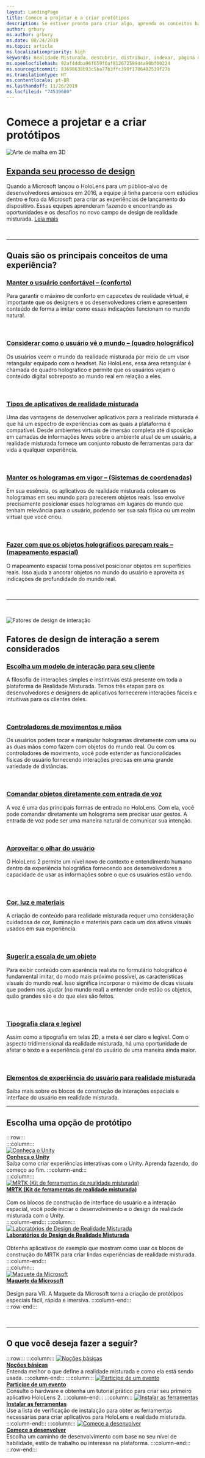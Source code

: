 ```yaml
---
layout: LandingPage
title: Comece a projetar e a criar protótipos
description: Se estiver pronto para criar algo, aprenda os conceitos básicos de que você precisa para começar a projetar e a criar protótipos.
author: grbury
ms.author: grbury
ms.date: 08/24/2019
ms.topic: article
ms.localizationpriority: high
keywords: Realidade Misturada, descobrir, distribuir, indexar, página de aterrissagem desenvolvimento, tutoriais, aplicativos de exemplo, conceitos básicos, estudos de caso, recursos, instruções sobre o HoloLens, projetos de software livre, principais conceitos, interação
ms.openlocfilehash: 92af4ddba96f659f0af812672599d4a90bf00224
ms.sourcegitcommit: 83698638b93c5ba77b3ffc399f1706482539f27b
ms.translationtype: HT
ms.contentlocale: pt-BR
ms.lasthandoff: 11/26/2019
ms.locfileid: "74539600"
---
```

# <a name="start-designing-and-prototyping"></a>Comece a projetar e a criar protótipos


![Arte de malha em 3D](images/03_Design.png)

## <a name="expand-your-design-processcase-study-expanding-the-design-process-for-mixed-realitymd"></a>[Expanda seu processo de design](case-study-expanding-the-design-process-for-mixed-reality.md)

Quando a Microsoft lançou o HoloLens para um público-alvo de desenvolvedores ansiosos em 2016, a equipe já tinha parceria com estúdios dentro e fora da Microsoft para criar as experiências de lançamento do dispositivo. Essas equipes aprenderam fazendo e encontrando as oportunidades e os desafios no novo campo de design de realidade misturada. [Leia mais](case-study-expanding-the-design-process-for-mixed-reality.md)

<br>

---

## <a name="what-are-the-core-concepts-of-an-experience"></a>Quais são os principais conceitos de uma experiência?

### <a name="keep-the-user-comfortable---comfortcomfortmd"></a>[Manter o usuário confortável – (conforto)](comfort.md)
Para garantir o máximo de conforto em capacetes de realidade virtual, é importante que os designers e os desenvolvedores criem e apresentem conteúdo de forma a imitar como essas indicações funcionam no mundo natural.

<br>

### <a name="consider-how-the-user-sees-the-world---holographic-frameholographic-framemd"></a>[Considerar como o usuário vê o mundo – (quadro holográfico)](holographic-frame.md)
Os usuários veem o mundo da realidade misturada por meio de um visor retangular equipado com o headset. No HoloLens, essa área retangular é chamada de quadro holográfico e permite que os usuários vejam o conteúdo digital sobreposto ao mundo real em relação a eles.

<br>

### <a name="types-of-mixed-reality-appstypes-of-mixed-reality-appsmd"></a>[Tipos de aplicativos de realidade misturada](types-of-mixed-reality-apps.md)
Uma das vantagens de desenvolver aplicativos para a realidade misturada é que há um espectro de experiências com as quais a plataforma é compatível. Desde ambientes virtuais de imersão completa até disposição em camadas de informações leves sobre o ambiente atual de um usuário, a realidade misturada fornece um conjunto robusto de ferramentas para dar vida a qualquer experiência.

<br>

### <a name="keeping-holograms-in-place---coordinate-systemscoordinate-systemsmd"></a>[Manter os hologramas em vigor – (Sistemas de coordenadas)](coordinate-systems.md)
Em sua essência, os aplicativos de realidade misturada colocam os hologramas em seu mundo para parecerem objetos reais. Isso envolve precisamente posicionar esses hologramas em lugares do mundo que tenham relevância para o usuário, podendo ser sua sala física ou um realm virtual que você criou.

<br>

### <a name="making-holographic-objects-feel-real---spatial-mappingspatial-mappingmd"></a>[Fazer com que os objetos holográficos pareçam reais – (mapeamento espacial)](spatial-mapping.md)
O mapeamento espacial torna possível posicionar objetos em superfícies reais. Isso ajuda a ancorar objetos no mundo do usuário e aproveita as indicações de profundidade do mundo real.

<br>


---

<br>

![Fatores de design de interação](images/MRTK_BoundingBox_Main.png)

## <a name="interaction-design-factors-to-consider"></a>Fatores de design de interação a serem considerados


### <a name="choose-an-interaction-model-for-your-customerinteraction-fundamentalsmd"></a>[Escolha um modelo de interação para seu cliente](interaction-fundamentals.md)
A filosofia de interações simples e instintivas está presente em toda a plataforma de Realidade Misturada. Temos três etapas para os desenvolvedores e designers de aplicativos fornecerem interações fáceis e intuitivas para os clientes deles.

<br>

### <a name="hands-and-motion-controllershands-and-toolsmd"></a>[Controladores de movimentos e mãos](hands-and-tools.md)
Os usuários podem tocar e manipular hologramas diretamente com uma ou as duas mãos como fazem com objetos do mundo real. Ou com os controladores de movimento, você pode estender as funcionalidades físicas do usuário fornecendo interações precisas em uma grande variedade de distâncias.

<br>

### <a name="directly-commanding-objects-with-voice-inputvoice-inputmd"></a>[Comandar objetos diretamente com entrada de voz](voice-input.md)
A voz é uma das principais formas de entrada no HoloLens. Com ela, você pode comandar diretamente um holograma sem precisar usar gestos. A entrada de voz pode ser uma maneira natural de comunicar sua intenção.

<br>

### <a name="leveraging-the-users-eye-gazeeye-trackingmd"></a>[Aproveitar o olhar do usuário](eye-tracking.md)
O HoloLens 2 permite um nível novo de contexto e entendimento humano dentro da experiência holográfica fornecendo aos desenvolvedores a capacidade de usar as informações sobre o que os usuários estão vendo.

<br>

### <a name="color-light-and-materialscolor-light-and-materialsmd"></a>[Cor, luz e materiais](color,-light-and-materials.md)
A criação de conteúdo para realidade misturada requer uma consideração cuidadosa de cor, iluminação e materiais para cada um dos ativos visuais usados em sua experiência.

<br>

### <a name="suggesting-the-scale-of-an-objectscalemd"></a>[Sugerir a escala de um objeto](scale.md)
Para exibir conteúdo com aparência realista no formulário holográfico é fundamental imitar, do modo mais próximo possível, as características visuais do mundo real. Isso significa incorporar o máximo de dicas visuais que podem nos ajudar (no mundo real) a entender onde estão os objetos, quão grandes são e do que eles são feitos.

<br>

### <a name="clear-and-readable-typographytypographymd"></a>[Tipografia clara e legível](typography.md)
Assim como a tipografia em telas 2D, a meta é ser claro e legível. Com o aspecto tridimensional da realidade misturada, há uma oportunidade de afetar o texto e a experiência geral do usuário de uma maneira ainda maior.

<br>

### <a name="ux-elements-for-the-mixed-realityapp-patterns-landingpagemd"></a>[Elementos de experiência do usuário para realidade misturada](app-patterns-landingpage.md)
Saiba mais sobre os blocos de construção de interações espaciais e interface do usuário em realidade misturada.
<br>


---

## <a name="choose-a-prototyping-option"></a>Escolha uma opção de protótipo  

:::row:::   
    :::column:::    
       [![Conheça o Unity](images/unity_logo.png)](https://learn.unity.com/)<br>
        **[Conheça o Unity](https://learn.unity.com/)**<br>
        Saiba como criar experiências interativas com o Unity. Aprenda fazendo, do começo ao fim.
    :::column-end:::    
    :::column:::    
        [![MRTK (Kit de ferramentas de realidade misturada)](images/MRTK-small_logo.png)](https://github.com/Microsoft/MixedRealityToolkit-Unity)<br>
        **[MRTK (Kit de ferramentas de realidade misturada)](https://github.com/Microsoft/MixedRealityToolkit-Unity)**<br>  
        Com os blocos de construção de interface do usuário e a interação espacial, você pode iniciar o desenvolvimento e o design de realidade misturada com o Unity.   
    :::column-end:::
    :::column:::    
        [![Laboratórios de Design de Realidade Misturada](images/MRDL_logo.png)](https://github.com/Microsoft/MRDL_Unity_PeriodicTable)<br>
        **[Laboratórios de Design de Realidade Misturada](https://github.com/Microsoft/MRDL_Unity_PeriodicTable)**<br>  
        Obtenha aplicativos de exemplo que mostram como usar os blocos de construção do MRTK para criar lindas experiências de realidade misturada.
    :::column-end:::        
    :::column:::    
        [![Maquete da Microsoft](images/Maquette_logo.png)](https://www.maquette.ms/)<br>
        **[Maquete da Microsoft](https://www.maquette.ms/)**<br>  
        Design para VR. A Maquete da Microsoft torna a criação de protótipos especiais fácil, rápida e imersiva. 
    :::column-end:::    
:::row-end:::

<br>

---



## <a name="what-would-you-like-to-do-next"></a>O que você deseja fazer a seguir?

:::row:::
    :::column:::
       [![Noções básicas](images/icon-lightbulb.jpg)](index.md#understand-the-basics)<br>
        **[Noções básicas](index.md#understand-the-basics)**<br>
        Entenda melhor o que define a realidade misturada e como ela está sendo usada.
    :::column-end:::
    :::column:::
        [![Participe de um evento](images/icon-calendar.jpg)](sf-academy-events.md)<br>
         **[Participe de um evento](sf-academy-events.md)**<br>
        Consulte o hardware e obtenha um tutorial prático para criar seu primeiro aplicativo HoloLens 2.
    :::column-end:::
    :::column:::
        [![Instalar as ferramentas](images/icon-design.jpg)](install-the-tools.md)<br>
         **[Instalar as ferramentas](install-the-tools.md)**<br>
        Use a lista de verificação de instalação para obter as ferramentas necessárias para criar aplicativos para HoloLens e realidade misturada.
    :::column-end:::
    :::column:::
        [![Comece a desenvolver](images/icon-developer.jpg)](development.md)<br>
        **[Comece a desenvolver](development.md)**<br>
        Escolha um caminho de desenvolvimento com base no seu nível de habilidade, estilo de trabalho ou interesse na plataforma.
    :::column-end:::
:::row-end:::


<br>

<br>


